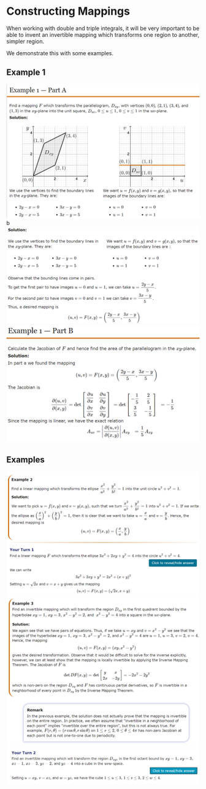 # Constructing Mappings

When working with double and triple integrals, it will be very important to be able to invent an invertible mapping which transforms one region to another, simpler region.

We demonstrate this with some examples.

## Example 1

![image-20211206214401370](../../../../.mdnote/assets/image-20211206214401370.png)b ![image-20211206220654260](../../../../.mdnote/assets/image-20211206220654260.png)![image-20211206220712699](../../../../.mdnote/assets/image-20211206220712699.png)



## Examples

![image-20211206221339747](../../../../.mdnote/assets/image-20211206221339747.png)![image-20211206221405711](../../../../.mdnote/assets/image-20211206221405711.png)![image-20211206221421989](../../../../.mdnote/assets/image-20211206221421989.png)![image-20211206221437414](../../../../.mdnote/assets/image-20211206221437414.png)

